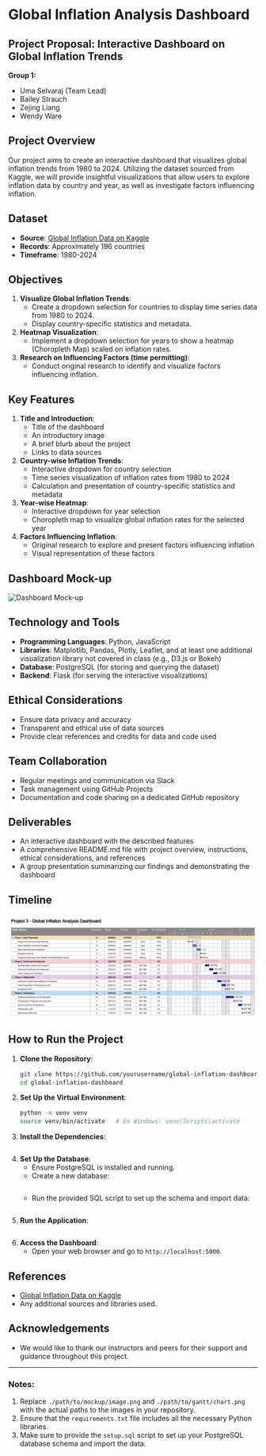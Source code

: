 # Global Inflation Analysis Dashboard

## Project Proposal: Interactive Dashboard on Global Inflation Trends

**Group 1:**
- Uma Selvaraj (Team Lead)
- Bailey Strauch
- Zejing Liang
- Wendy Ware

## Project Overview
Our project aims to create an interactive dashboard that visualizes global inflation trends from 1980 to 2024. Utilizing the dataset sourced from Kaggle, we will provide insightful visualizations that allow users to explore inflation data by country and year, as well as investigate factors influencing inflation.

## Dataset
- **Source**: [Global Inflation Data on Kaggle](https://www.kaggle.com/datasets/sazidthe1/global-inflation-data)
- **Records**: Approximately 196 countries
- **Timeframe**: 1980-2024

## Objectives
1. **Visualize Global Inflation Trends**:
   - Create a dropdown selection for countries to display time series data from 1980 to 2024.
   - Display country-specific statistics and metadata.
2. **Heatmap Visualization**:
   - Implement a dropdown selection for years to show a heatmap (Choropleth Map) scaled on inflation rates.
3. **Research on Influencing Factors (time permitting)**:
   - Conduct original research to identify and visualize factors influencing inflation.

## Key Features
1. **Title and Introduction**:
   - Title of the dashboard
   - An introductory image
   - A brief blurb about the project
   - Links to data sources
2. **Country-wise Inflation Trends**:
   - Interactive dropdown for country selection
   - Time series visualization of inflation rates from 1980 to 2024
   - Calculation and presentation of country-specific statistics and metadata
3. **Year-wise Heatmap**:
   - Interactive dropdown for year selection
   - Choropleth map to visualize global inflation rates for the selected year
4. **Factors Influencing Inflation**:
   - Original research to explore and present factors influencing inflation
   - Visual representation of these factors

## Dashboard Mock-up
![Dashboard Mock-up](./path/to/mockup/image.png)

## Technology and Tools
- **Programming Languages**: Python, JavaScript
- **Libraries**: Matplotlib, Pandas, Plotly, Leaflet, and at least one additional visualization library not covered in class (e.g., D3.js or Bokeh)
- **Database**: PostgreSQL (for storing and querying the dataset)
- **Backend**: Flask (for serving the interactive visualizations)

## Ethical Considerations
- Ensure data privacy and accuracy
- Transparent and ethical use of data sources
- Provide clear references and credits for data and code used

## Team Collaboration
- Regular meetings and communication via Slack
- Task management using GitHub Projects
- Documentation and code sharing on a dedicated GitHub repository

## Deliverables
- An interactive dashboard with the described features
- A comprehensive README.md file with project overview, instructions, ethical considerations, and references
- A group presentation summarizing our findings and demonstrating the dashboard

## Timeline
![Gantt Chart](https://github.com/umasel/Global_Inflation_Trends_Dashboard/blob/main/Images/Project%20Gantt.png)

## How to Run the Project
1. **Clone the Repository**:
   ```bash
   git clone https://github.com/yourusername/global-inflation-dashboard.git
   cd global-inflation-dashboard
   ```
2. **Set Up the Virtual Environment**:
    ```bash
    python -m venv venv
    source venv/bin/activate   # On Windows: venv\Scripts\activate
    ```
3. **Install the Dependencies**:
    ```bash
    ```
4. **Set Up the Database**:
    - Ensure PostgreSQL is installed and running.
    - Create a new database:
    ```sql
    ```
    - Run the provided SQL script to set up the schema and import data:
    ```bash
    ```
5. **Run the Application**:
    ```bash
    ```
6. **Access the Dashboard**:
    - Open your web browser and go to `http://localhost:5000`.

## References
- [Global Inflation Data on Kaggle](https://www.kaggle.com/datasets/sazidthe1/global-inflation-data)
- Any additional sources and libraries used.

## Acknowledgements
- We would like to thank our instructors and peers for their support and guidance throughout this project.

---
### Notes:
1. Replace `./path/to/mockup/image.png` and `./path/to/gantt/chart.png` with the actual paths to the images in your repository.
2. Ensure that the `requirements.txt` file includes all the necessary Python libraries.
3. Make sure to provide the `setup.sql` script to set up your PostgreSQL database schema and import the data.

